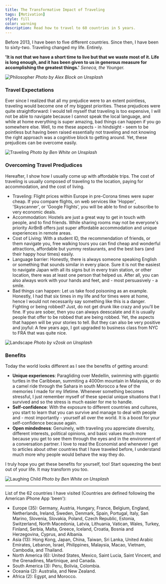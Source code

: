 ```yaml
---
title: The Transformative Impact of Traveling
tags: [Motivation]
style: fill
color: warning
description: Read how to travel to 60 countries in 5 years.
---
```

Before 2013, I have been to five different countries. Since then, I have been to sixty-two. Traveling changed my life. Entirely.

__'It is not that we have a short time to live but that we waste most of it. Life is long enough, and it has been given to us in generous measure for accomplishing the greatest things.'__
*Seneca, the Younger.*

![Philosopher](https://images.unsplash.com/photo-1502700807168-484a3e7889d0?ixlib=rb-1.2.1&ixid=eyJhcHBfaWQiOjEyMDd9&auto=format&fit=crop&w=1653&q=80)
*Photo by Alex Block on Unsplash*

### Travel Expectations

Ever since I realized that all my prejudice were to an extent pointless, traveling would become one of my biggest priorities. These prejudices were quite straightforward: I would tell myself that traveling is too expensive, I will not be able to navigate because I cannot speak the local language, and while at home everything is super amazing, bad things can happen if you go somewhere else. Well, to me these aspects - in hindsight - seem to be pointless but having been raised essentially not traveling and not knowing the right approach was a cognitive block to getting around. Yet, these prejudices can be overcome easily.

![Traveling](https://images.unsplash.com/photo-1531219432768-9f540ce91ef3?ixlib=rb-1.2.1&ixid=eyJhcHBfaWQiOjEyMDd9&auto=format&fit=crop&w=2850&q=80)
*Photo by Ben White on Unsplash*

### Overcoming Travel Predjudices

Hereafter, I show how I usually come up with affordable trips. The cost of traveling is usually composed of traveling to the location, paying for accommodation, and the cost of living.
- Traveling: Flight prices within Europe in pre-Corona times were super cheap. If you compare flights, on web services like 'Hopper', 'Skyscanner', or 'Google Flights', you will be able to find or subscribe to very economic deals.
- Accommodation: Hostels are just a great way to get in touch with people, and to find friends. While sharing rooms may not be everyone's priority AirBnB offers just super affordable accommodation and unique experiences in remote areas.
- Cost of Living: With a student ID, the recommendation of friends, or them navigate you, free walking tours you can find cheap and wonderful attractions, affordable but yummy restaurants, and the best bars (and their happy hour times) easily.
- Language barrier: Honestly, there is always someone speaking English or something that sounds similar in every place. Sure it is not the easiest to navigate Japan with all its signs but in every train station, or other location, there was at least one person that helped us. After all, you can also always work with your hands and feet, and - most persuasively - a smile.
- Bad things can happen: Let us take food poisoning as an example. Honestly, I had that six times in my life and for times were at home, hence I would not necessarily say something like this is a danger. Fighting or being robbed? Just, do not get drunk like crazy and you'll be fine. If you are sober, then you can always deescalate and it is usually people that offer to be robbed that are being robbed. Yet, the aspects that happen will be your stories to tell. But they can also be very positive and joyful: A few years ago, I got upgraded to business class from NYC to FRA that was quite nice.

![Landscape](https://images.unsplash.com/photo-1470071459604-3b5ec3a7fe05?ixlib=rb-1.2.1&ixid=eyJhcHBfaWQiOjEyMDd9&auto=format&fit=crop&w=1740&q=80)
*Photo by v2osk on Unsplash*

### Benefits

Today the world looks different as I see the benefits of getting around:
- __Unique experiences__: Paragliding over Medellin, swimming with gigantic turtles in the Caribbean, summiting a 4000m mountain in Malaysia, or do a camel ride through the Sahara in south Morocco a few of the memories I made for my lifetime. Whenever something becomes stressful, I just remember myself of these special unique situations that I survived and so the stress is much easier for me to handle.
- __Self-confidence__: With the exposure to different countries and cultures, you start to learn that you can survive and manage to deal with people and - most importantly - yourself all over the world. It is a boost for your self-confidence because again.
- __Open mindedness__: Genuinely, with traveling you appreciate diversity, different interests, political opinions, and basic values much more because you get to see them through the eyes and in the environment of a conversation partner. I love to read the Economist and whenever I get to articles about other countries that I have traveled before, I understand much more why people would behave the way they do.

I truly hope you get these benefits for yourself, too! Start squeezing the best out of your life. It may transform you too.

![Laughing Child](https://images.unsplash.com/photo-1472162072942-cd5147eb3902?ixlib=rb-1.2.1&ixid=eyJhcHBfaWQiOjEyMDd9&auto=format&fit=crop&w=1650&q=80)
*Photo by Ben White on Unsplash*

---

List of the 62 countries I have visited (Countries are defined following the American iPhone App 'been'):

- Europe (35): Germany, Austria, Hungary, France, Belgium, England, Netherlands, Ireland, Sweden, Denmark, Spain, Portugal, Italy, San Marino, Slovenia, Slovakia, Poland, Czech Republic, Estonia, Switzerland, North Macedonia, Latvia, Lithuania, Vatican, Wales, Turkey, Finland, Serbia, Malta, Greece, Iceland, Croatia, Bosnia and Herzegovina, Cyprus, and Albania.
- Asia (13): Hong Kong, Japan, China, Taiwan, Sri Lanka, United Arabic Emirates, Lebanon, Israel, Philippines, Malaysia, Macao, Vietnam, Cambodia, and Thailand.
- North America (6): United States, Mexico, Saint Lucia, Saint Vincent, and the Grenadines, Martinique, and Canada.
- South America (3): Peru, Bolivia, Colombia.
- Oceania (2): Australia, and New Zealand.
- Africa (2): Egypt, and Morocco.
